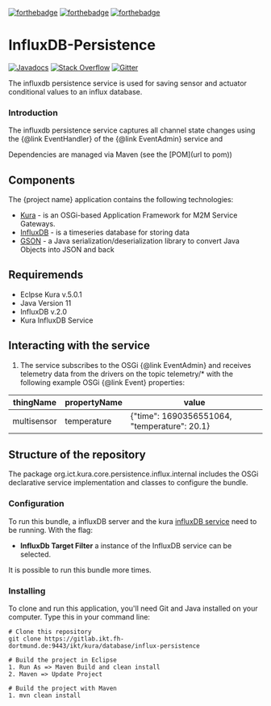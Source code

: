 [![forthebadge](https://forthebadge.com/images/badges/built-with-love.svg)](https://forthebadge.com)
[![forthebadge](https://forthebadge.com/images/badges/built-by-developers.svg)](https://forthebadge.com)
[![forthebadge](https://forthebadge.com/images/badges/made-with-java.svg)](https://forthebadge.com)
# InfluxDB-Persistence


[![Javadocs](http://www.javadoc.io/badge/org.apache.camel/apache-camel.svg?color=brightgreen)](http://www.javadoc.io/doc/org.ict.kura.core.persistence.influxdb-persistence)
[![Stack Overflow](https://img.shields.io/:stack%20overflow-Kura--thing--directory-brightgreen.svg)](http://stackoverflow.com/questions/tagged/influxdb-persistence)
[![Gitter](https://img.shields.io/gitter/room/apache/apache-camel.js.svg)](https://gitter.im/apache/apache-camel)

The influxdb persistence service is used for saving sensor and actuator conditional values to an influx database.

### Introduction
The influxdb persistence service captures all channel state changes using the {@link EventHandler} of the {@link EventAdmin} service and

Dependencies are managed via Maven (see the [POM](url to pom))


## Components
The {project name} application contains the following technologies:
* [Kura](https://github.com/eclipse/kura) - is an OSGi-based Application Framework for M2M Service Gateways.
* [InfluxDB](https://github.com/influxdata/influxdb) - is a timeseries database for storing data
* [GSON](https://github.com/google/gson) -  a Java serialization/deserialization library to convert Java Objects into JSON and back

## Requiremends
* Eclpse Kura v.5.0.1
* Java Version 11
* InfluxDB v.2.0
* Kura InfluxDB Service

## Interacting with the service
1. The service subscribes to the OSGi {@link EventAdmin} and receives telemetry data from the drivers on the topic telemetry/* with the following example OSGi {@link Event} properties: 

 | thingName  | propertyName | value | 
 | --------    | ----------- | ------- |
 | multisensor | temperature | {"time": 1690356551064, "temperature": 20.1} | 


## Structure of the repository
The package org.ict.kura.core.persistence.influx.internal includes the OSGi declarative service implementation and classes to configure the bundle.

### Configuration
To run this bundle, a influxDB server and the kura [influxDB service](https://gitlab.ikt.fh-dortmund.de:9443/ikt/kura/database/influx-service) need to be running. 
With the flag: 

- **InfluxDb Target Filter** a instance of the InfluxDB service can be selected. 

It is possible to run this bundle more times.

### Installing
To clone and run this application, you'll need Git and Java installed on your computer. Type this in your command line:
```
# Clone this repository
git clone https://gitlab.ikt.fh-dortmund.de:9443/ikt/kura/database/influx-persistence

# Build the project in Eclipse
1. Run As => Maven Build and clean install
2. Maven => Update Project

# Build the project with Maven
1. mvn clean install

```

